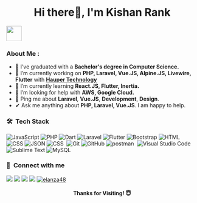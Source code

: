 <h1 align="center">Hi there👋, I'm Kishan Rank</h1>

<img src="https://readme-typing-svg.herokuapp.com?vCenter=true&width=500&lines=Full+Stack+Developer+and+Software+Engineer;Laravel+Developer+with+3+Years+Of+Experience;Passionate+about+Laravel+and+Vue.JS" height="40"/>

###  About Me :
- 💼 I’ve graduated with a <strong>Bachelor's degree in Computer Science.</strong>
- 🔭 I’m currently working on <strong>PHP, Laravel, Vue.JS, Alpine.JS, Livewire, Flutter</strong> with  <strong>
     <a href="https://www.hauper.com">Hauper Technology</a></strong>
- 🌱 I’m currently learning <strong>React.JS, Flutter, Inertia.</strong>
- 🤔 I’m looking for help with <strong>AWS,  Google Cloud.</strong>
- 💬 Ping me about **Laravel**, **Vue.JS**, **Development**, **Design**.
-  ✔ Ask me anything about <strong>PHP, Laravel, Vue.JS</strong>. I am happy to help.
  
###  🛠 &nbsp;Tech Stack
![JavaScript](https://img.shields.io/badge/-JavaScript-05122A?style=flat&logo=javascript)&nbsp;![PHP](https://img.shields.io/badge/-PHP-05122A?style=flat&logo=php&logoColor=777BB4)&nbsp;![Dart](https://img.shields.io/badge/-Dart-05122A?style=flat&logo=dart&logoColor=1075C2)&nbsp;![Laravel](https://img.shields.io/badge/-Laravel-05122A?style=flat&logo=laravel&logoColor=FF2D20)&nbsp;![Flutter](https://img.shields.io/badge/-Flutter-05122A?style=flat&logo=flutter&logoColor=02569B)&nbsp;![Bootstrap](https://img.shields.io/badge/-Bootstrap-05122A?style=flat&logo=bootstrap&logoColor=563D7C)&nbsp;![HTML](https://img.shields.io/badge/-HTML-05122A?style=flat&logo=HTML5)&nbsp;![CSS](https://img.shields.io/badge/-CSS-05122A?style=flat&logo=CSS3&logoColor=1572B6)&nbsp;![JSON](https://img.shields.io/badge/-JSON-05122A?style=flat&logo=json&logoColor=000000)&nbsp;![CSS](https://img.shields.io/badge/Vue.js-35495E?style=flat&&logo=vuedotjs&logoColor=4FC08D)
&nbsp;![Git](https://img.shields.io/badge/-Git-05122A?style=flat&logo=git)&nbsp;![GitHub](https://img.shields.io/badge/-GitHub-05122A?style=flat&logo=github)&nbsp;![postman](https://img.shields.io/badge/Postman-05122A.svg?style=flat&logo=postman) &nbsp;![Visual Studio Code](https://img.shields.io/badge/-Visual%20Studio%20Code-05122A?style=flat&logo=visual-studio-code&logoColor=007ACC)&nbsp;![Sublime Text](https://img.shields.io/badge/-Sublime%20Text-05122A?style=flat&logo=sublime-text&logoColor=FF9800)&nbsp;![MySQL](https://img.shields.io/badge/-MySQL-05122A?style=flat&logo=mysql&logoColor=4479A1)&nbsp;


###  :link: &nbsp;Connect with me

<p>
<a href="https://www.linkedin.com/in/kishanrank/"><img src="https://img.shields.io/badge/-linked_in-0077B5?style=for-the-badge&logo=Linkedin&logoColor=white"/></a>
<a href="mailto:kishanrank763@gmail.com"><img src="https://img.shields.io/badge/-Gmail-D14836?style=for-the-badge&logo=Gmail&logoColor=white"/></a>
<a href="https://www.instagram.com/kishan_rank_official"><img src="https://img.shields.io/badge/-instagram-E4405F?style=for-the-badge&logo=Instagram&logoColor=white"/></a>
<a href="https://twitter.com/kishan_rank"><img src="https://img.shields.io/badge/-twitter-1DA1F2?style=for-the-badge&logo=twitter&logoColor=white"/></a>
<a href="https://medium.com/@kishanrank763" target="_blank">
<img src="https://img.shields.io/badge/medium-000000.svg?style=for-the-badge&logo=medium&logoColor=white" alt="elanza48"/>
</a>
</p>

<h4 align="center"> Thanks for Visiting! 😇</h4>
